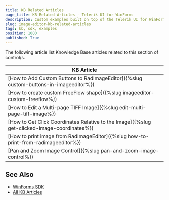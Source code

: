 ```yaml
---
title: KB Related Articles
page_title: KB Related Articles - Telerik UI for WinForms
description: Custom examples built on top of the Telerik UI for WinForms control.
slug: image-editor-kb-related-articles
tags: kb, sdk, examples
position: 1000
published: True
---
```

The following article list Knowledge Base articles related to this section of control/s.
<!--KB Articles Table-->

|KB Article|
|----|
|[How to Add Custom Buttons to RadImageEditor]({%slug custom-buttons-in-imageeditor%})|
|[How to create custom FreeFlow shape]({%slug imageeditor-custom-freeflow%})|
|[How to Edit a Multi-page TIFF Image]({%slug edit-multi-page-tiff-image%})|
|[How to Get Click Coordinates Relative to the Image]({%slug get-clicked-image-coordinates%})|
|[How to print image from RadImageEditor]({%slug how-to-print-from-radimageeditor%})|
|[Pan and Zoom Image Control]({%slug pan-and-zoom-image-control%})|

## See Also

* [WinForms SDK](https://github.com/telerik/winforms-sdk)
* [All KB Articles](https://docs.telerik.com/devtools/winforms/knowledge-base)
